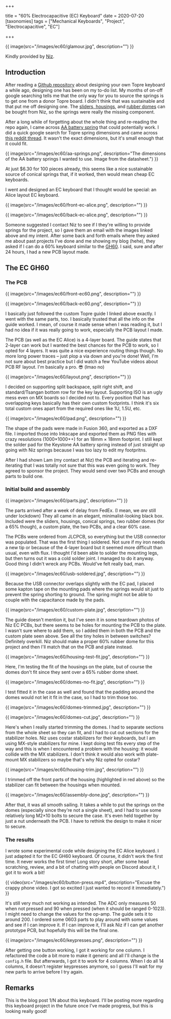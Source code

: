 +++

title = "60% Electrocapacitive (EC) Keyboard"
date = 2020-07-20
[taxonomies]
tags = ["Mechanical Keyboards", "Project", "Electrocapacitive", "EC"]

+++

{{ image(src="/images/ec60/glamour.jpg", description="") }}

Kindly provided by [Niz](https://www.nizkeyboard.com/).

<!-- more -->

## Introduction

After reading a [Github repository](https://github.com/tomsmalley/custom-topre-guide) about designing your own Topre keyboard a while ago, designing one has been on my to-do list. My months of on-off google searching tells me that the only way for you to source the springs is to get one from a donor Topre board. I didn't think that was sustainable and that put me off designing one. The [sliders, housings](https://www.nizkeyboard.com/products/2019-new-niz-ec-switch), and [rubber domes](https://www.nizkeyboard.com/products/ec-silicone-domes-35g-45g-55g) can be bought from Niz, so the springs were really the missing component.

After a long while of forgetting about the whole thing and re-reading the repo again, I came across [AA battery spring](https://www.mouser.com/ProductDetail/534-240) that could potentially work. I did a quick google search for Topre spring dimensions and came across [this reddit thread](https://www.reddit.com/r/MechanicalKeyboards/comments/3sz4fj/help_what_are_the_specs_on_a_topre_spring/?utm_source=share&utm_medium=web2x). It wasn't the exact dimensions, but it's small enough that it could fit.

{{ image(src="/images/ec60/aa-springs.png", description="The dimensions of the AA battery springs I wanted to use. Image from the datasheet.") }}

At just $6.30 for 100 pieces already, this seems like a nice sustainable source of conical springs that, if it worked, then would mean cheap EC keyboards.

I went and designed an EC keyboard that I thought would be special: an Alice layout EC keyboard.

{{ image(src="/images/ec60/front-ec-alice.png", description="") }}

{{ image(src="/images/ec60/back-ec-alice.png", description="") }}

Someone suggested I contact Niz to see if I they're willing to provide springs for the project, so I gave them an email with the images linked above and my intent. After some back and forth emails where they asked me about past projects I've done and me showing my blog (hehe), they asked if I can do a 60% keyboard similar to the [GH60](https://github.com/komar007/gh60). I said, sure and after 24 hours, I had a new PCB layout made.

## The EC GH60

### The PCB

{{ image(src="/images/ec60/front-ec60.png", description="") }}

{{ image(src="/images/ec60/back-ec60.png", description="") }}

I basically just followed the custom Topre guide I linked above exactly. I went with the same parts, too. I basically trusted that all the info on the guide worked. I mean, of course it made sense when I was reading it, but I had no idea if it was really going to work, especially the PCB layout I made.

The PCB (as well as the EC Alice) is a 4-layer board. The guide states that 2-layer can work but I wanted the best chances for the PCB to work, so I opted for 4 layers. It was quite a nice experience routing things though. No more long power traces – just plop a via down and you're done! Well, I'm not sure about best practice but I did watch a few YouTube videos about PCB RF layout. I'm basically a pro. 😎 (lmao no)

{{ image(src="/images/ec60/layout.png", description="") }}

I decided on supporting split backspace, split right shift, and standard/Tsangan bottom row for the key layout. Supporting ISO is an ugly mess even on MX boards so I decided not to. Every position that has overlapping keys basically has their own custom footprints. I think it's six total custom ones apart from the required ones like 1U, 1.5U, etc.

{{ image(src="/images/ec60/pad.png", description="") }}

The shape of the pads were made in Fusion 360, and exported as a DXF file. I imported those into Inkscape and exported them as PNG files with crazy resolutions (1000×1000++) for an 18mm × 18mm footprint. I still kept the solder pad for the Keystone AA battery spring instead of just straight up going with Niz springs because I was too lazy to edit my footpritns.

After I had shown Lam (my contact at Niz) the PCB and iterating and re-iterating that I was totally not sure that this was even going to work. They agreed to sponsor the project. They would send over two PCBs and enough parts to build one.

### Initial build and assembly

{{ image(src="/images/ec60/parts.jpg", description="") }}

The parts arrived after a week of delay from FedEx. (I mean, we *are* still under lockdown) They all came in an elegant, minimalist-looking black box. Included were the sliders, housings, conical springs, two rubber domes (for a 65% though), a custom plate, the two PCBs, and a clear 60% case.

The PCBs were ordered from JLCPCB, so everything but the USB connector was populated. That was the first thing I soldered. Not sure if my iron needs a new tip or because of the 4-layer board but it seemed more difficult than usual, even with flux. I thought I'd been able to solder the mounting legs, but then turns out it was a cold solder joint. I managed to do it anyway. Good thing I didn't wreck any PCBs. Would've felt really bad, man.

{{ image(src="/images/ec60/usb-soldered.jpg", description="") }}

Because the USB connector overlaps slightly with the EC pad, I placed some kapton tape on the mounting pads where the springs would sit just to prevent the spring shorting to ground. The spring might not be able to couple with the capacitance made by the pads.

{{ image(src="/images/ec60/custom-plate.jpg", description="") }}

The guide doesn't mention it, but I've seen it in some teardown photos of Niz EC PCBs, but there seems to be holes for mounting the PCB to the plate. I wasn't sure where to add them, so I added them in both the PCB and the custom plate seen above. See all the tiny holes in between switches? Definitely overkill. Niz should make a proper 60% rubber dome for this project and then I'll match that on the PCB and plate instead.

{{ image(src="/images/ec60/housing-test-fit.jpg", description="") }}

Here, I'm testing the fit of the housings on the plate, but of course the domes don't fit since they sent over a 65% rubber dome sheet.

{{ image(src="/images/ec60/domes-no-fit.jpg", description="") }}

I test fitted it in the case as well and found that the padding around the domes would not let it fit in the case, so I had to trim those too.

{{ image(src="/images/ec60/domes-trimmed.jpg", description="") }}

{{ image(src="/images/ec60/domes-cut.jpg", description="") }}

Here's when I really started trimming the domes. I had to separate sections from the whole sheet so they can fit, and I had to cut out sections for the stabilizer holes. Niz uses costar stabilizers for their keyboards, but I am using MX-style stabilizers for mine. I kept doing test fits every step of the way and this is when I encountered a problem with the housing: it would collide with the MX stabilizers. I don't think it would also work with plate-mount MX stabilizers so maybe that's why Niz opted for costar?

{{ image(src="/images/ec60/housing-trim.jpg", description="") }}

I trimmed off the front parts of the housing (highlighted in red above) so the stabilizer can fit between the housings when mounted.

{{ image(src="/images/ec60/assembly-done.jpg", description="") }}

After that, it was all smooth sailing. It takes a while to put the springs on the domes (especially since they're not a single sheet), and I had to use some relatively long M2×10 bolts to secure the case. It's even held together by just a nut underneath the PCB. I have to rethink the design to make it nicer to secure.

### The results

I wrote some experimental code while designing the EC Alice keyboard. I just adapted it for the EC GH60 keyboard. Of course, it didn't work the first time. It never works the first time! Long story short, after some head scratching, review, and a bit of chatting with people on Discord about it, I got it to work a bit!

{{ video(src="/images/ec60/button-press.mp4", description="Excuse the crappy phone video. I got so excited I just wanted to record it immediately.") }}

It's still very much not working as intended. The ADC only measures 50 when not pressed and 90 when pressed (when it should be ranged 0-1023). I might need to change the values for the op-amp. The guide sets it to around 200. I ordered some 0603 parts to play around with some values and see if I can improve it. If I can improve it, I'll ask Niz if I can get another prototype PCB, but hopefully this will be the final one.

{{ image(src="/images/ec60/keypresses.png", description="") }}

After getting one button working, I got it working for one column. I refactored the code a bit more to make it generic and all I'll change is the `config.h` file. But afterwards, I got it to work for 4 columns. When I do all 14 columns, it doesn't register keypresses anymore, so I guess I'll wait for my new parts to arrive before I try again.

## Remarks

This is the blog post 1/N about this keyboard. I'll be posting more regarding this keyboard project in the future once I've made progress, but this is looking really good!
